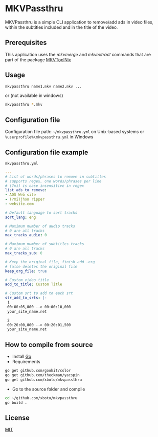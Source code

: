 # MKVPassthru
MKVPassthru is a simple CLI application to remove/add ads in video files,
within the subtitles included and in the title of the video.

## Prerequisites
This application uses the *mkvmerge* and *mkvextract* commands that are part of the package [MKVToolNix](https://mkvtoolnix.download)

## Usage
```bash
mkvpassthru name1.mkv name2.mkv ...
```
or (not available in windows)
```bash
mkvpassthru *.mkv
```
## Configuration file
Configuration file path: `~/mkvpassthru.yml` on Unix-based systems or
`%userprofile%\mkvpassthru.yml` in Windows

## Configuration file example
`mkvpassthru.yml`
```yaml
---
# List of words/phrases to remove in subtitles
# supports regex, one words/phrases per line
# (?mi) is case insensitive in regex
list_ads_to_remove:
- ADS Web site
- (?mi)jhon ripper
- website.com

# Default language to sort tracks
sort_lang: eng

# Maximum number of audio tracks
# 0 are all tracks
max_tracks_audio: 0

# Maximum number of subtitles tracks
# 0 are all tracks
max_tracks_sub: 0

# Keep the original file, finish add .org
# false deletes the original file
keep_org_file: true 

# Custom video title
add_to_title: Custom Title

# Custom srt to add to each srt
str_add_to_srts: |-
 1
 00:00:05,000 --> 00:00:10,000
 your_site_name.net

 2
 00:20:00,000 --> 00:20:01,500
 your_site_name.net
 ```

## How to compile from source
- Install [Go](https://golang.org/doc/install)
- Requirements
```bash
go get github.com/gookit/color
go get github.com/theckman/yacspin
go get github.com/xboto/mkvpassthru
```
- Go to the source folder and compile
```bash
cd ~/github.com/xboto/mkvpassthru
go build .
```
## License
[MIT](https://github.com/xboto/mkvpassthru/blob/master/LICENSE)
